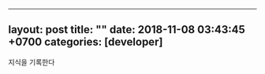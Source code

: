 
---
layout: post
title:  ""
date:   2018-11-08 03:43:45 +0700
categories: [developer]
---

지식을 기록한다
